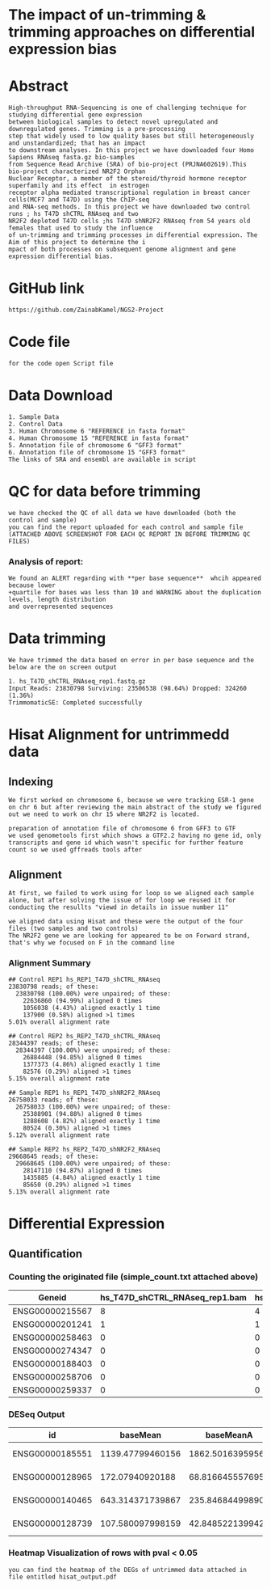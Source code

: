# The impact of un-trimming & trimming approaches on differential expression bias

# Abstract 
```
High-throughput RNA-Sequencing is one of challenging technique for studying differential gene expression
between biological samples to detect novel upregulated and downregulated genes. Trimming is a pre-processing
step that widely used to low quality bases but still heterogeneously and unstandardized; that has an impact
to downstream analyses. In this project we have downloaded four Homo Sapiens RNAseq fasta.gz bio-samples 
from Sequence Read Archive (SRA) of bio-project (PRJNA602619).This bio-project characterized NR2F2 Orphan 
Nuclear Receptor, a member of the steroid/thyroid hormone receptor superfamily and its effect  in estrogen 
receptor alpha mediated transcriptional regulation in breast cancer cells(MCF7 and T47D) using the ChIP-seq 
and RNA-seq methods. In this project we have downloaded two control runs ; hs T47D shCTRL RNAseq and two 
NR2F2 depleted T47D cells ;hs T47D shNR2F2 RNAseq from 54 years old females that used to study the influence 
of un-trimming and trimming processes in differential expression. The Aim of this project to determine the i
mpact of both processes on subsequent genome alignment and gene expression differential bias.
```
# GitHub link
```
https://github.com/ZainabKamel/NGS2-Project
```
# Code file
```
for the code open Script file
```
# Data Download
```
1. Sample Data 
2. Control Data
3. Human Chromosome 6 "REFERENCE in fasta format"
4. Human Chromosome 15 "REFERENCE in fasta format"
5. Annotation file of chromosome 6 "GFF3 format" 
6. Annotation file of chromosome 15 "GFF3 format" 
The links of SRA and ensembl are available in script 
```
# QC for data before trimming
```
we have checked the QC of all data we have downloaded (both the control and sample)
you can find the report uploaded for each control and sample file
(ATTACHED ABOVE SCREENSHOT FOR EACH QC REPORT IN BEFORE TRIMMING QC FILES)
```
### Analysis of report: 
```
We found an ALERT regarding with **per base sequence**  whcih appeared because lower 
+quartile for bases was less than 10 and WARNING about the duplication levels, length distribution
and overrepresented sequences 
```
# Data trimming 
```
We have trimmed the data based on error in per base sequence and the below are the on screen output 

1. hs_T47D_shCTRL_RNAseq_rep1.fastq.gz
Input Reads: 23830798 Surviving: 23506538 (98.64%) Dropped: 324260 (1.36%)
TrimmomaticSE: Completed successfully
```

# Hisat Alignment for untrimmedd data 
## Indexing 
```
We first worked on chromosome 6, because we were tracking ESR-1 gene on chr 6 but after reviewing the main abstract of the study we figured out we need to work on chr 15 where NR2F2 is located. 

preparation of annotation file of chromosome 6 from GFF3 to GTF 
we used genometools first which shows a GTF2.2 having no gene id, only transcripts and gene id which wasn't specific for further feature count so we used gffreads tools after 
```
## Alignment 
```
At first, we failed to work using for loop so we aligned each sample alone, but after solving the issue of for loop we reused it for conducting the resullts "viewd in details in issue number 11"

we aligned data using Hisat and these were the output of the four files (two samples and two controls)
The NR2F2 gene we are looking for appeared to be on Forward strand, that's why we focused on F in the command line 
```
### Alignment Summary
```
## Control REP1 hs_REP1_T47D_shCTRL_RNAseq
23830798 reads; of these:
  23830798 (100.00%) were unpaired; of these:
    22636860 (94.99%) aligned 0 times
    1056038 (4.43%) aligned exactly 1 time
    137900 (0.58%) aligned >1 times
5.01% overall alignment rate

## Control REP2 hs_REP2_T47D_shCTRL_RNAseq
28344397 reads; of these:
  28344397 (100.00%) were unpaired; of these:
    26884448 (94.85%) aligned 0 times
    1377373 (4.86%) aligned exactly 1 time
    82576 (0.29%) aligned >1 times
5.15% overall alignment rate

## Sample REP1 hs_REP1_T47D_shNR2F2_RNAseq
26758033 reads; of these:
  26758033 (100.00%) were unpaired; of these:
    25388901 (94.88%) aligned 0 times
    1288608 (4.82%) aligned exactly 1 time
    80524 (0.30%) aligned >1 times
5.12% overall alignment rate

## Sample REP2 hs_REP2_T47D_shNR2F2_RNAseq
29668645 reads; of these:
  29668645 (100.00%) were unpaired; of these:
    28147110 (94.87%) aligned 0 times
    1435885 (4.84%) aligned exactly 1 time
    85650 (0.29%) aligned >1 times
5.13% overall alignment rate

```
# Differential Expression
## Quantification
### Counting the originated file (simple_count.txt attached above)
| Geneid        |hs_T47D_shCTRL_RNAseq_rep1.bam|hs_T47D_shCTRL_RNAseq_rep2.bam|hs_T47D_shNR2F2_RNAseq_rep1.bam|hs_T47D_shNR2F2_RNAseq_rep2.bam|
| ------------- | ------------- |-------------|-------------|-------------|
|ENSG00000215567| 8 |4|5|2|
|ENSG00000201241| 1 |1|1|0|
|ENSG00000258463| 0 |0|1|0|
|ENSG00000274347| 0 |0|0|0|
|ENSG00000188403| 0 |0|0|0|
|ENSG00000258706| 0 |0|0|0|
|ENSG00000259337| 0 |0|0|0|

### DESeq Output

| id         | baseMean         | baseMeanA        | baseMeanB        | foldChange       | log2FoldChange   | pval                 | padj                 | 
|------------|------------------|------------------|------------------|------------------|------------------|----------------------|----------------------| 
|ENSG00000185551|1139.47799460156|1862.50163959567|416.454349607454|0.223599453956917|-2.16101142984852|1.98779882849516e-15| 9.65399264176276e-08| 
|ENSG00000128965|172.07940920188|68.8166455576957|275.342172846064|4.00109843504677|2.00039612231184|1.40728755710827e-10| 9.39729003690993e-61 | 
|ENSG00000140465|643.314371739867|235.846844998906|1050.78189848083|4.4553570283533|2.15554104620201|1.98829913800446e-09| 9.09315472447373e-07| 
|ENSG00000128739|107.580097998159|42.8485221399427|172.311673856375|4.02141463114194|2.00770309402263|7.47024287841483e-09| 2.56229330729629e-06| 


### Heatmap Visualization of rows with pval < 0.05 
```
you can find the heatmap of the DEGs of untrimmed data attached in file entitled hisat_output.pdf
```

